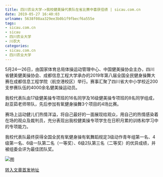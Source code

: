 ```yaml
---
title: 四川农业大学->我校健美操代表队在省比赛中喜获佳绩 | sicau.com.cn
date: 2019-05-27 16:40:03
urlname: 5638f08aa329ee3b0b1f9fbecf6a555e
tags: 
- sicau.com.cn
- sicau
- 四川农业大学
- 川农大
categories:
- sicau.com.cn
- 四川农业大学
---
```



5月24—26日，由国家体育总局体操运动管理中心、中国健美操协会主办，四川省健美健美操协会、成都信息工程大学承办的2019年第八届全国全民健身操舞大赛在成都信息工程学院（航空港校区）举行。赛事汇聚了四川省大中小学校近200支参赛队伍的4000余名健美操运动员。

我校代表队由17级健美操专项班的16名同学及16级健美操专项班的8名同学组成，赵亚茹老师带队，先后参加有氧健身操舞3个项目的4场比赛。

赛场上运动健儿们热情洋溢，将自己最好的一面展现给观众，用自己的热情感染着在场的观众及裁判员，充分表现出我校健美操专项学生在日积月累的训练和学习中的专项能力。

我校代表队最终获得全国全民有氧健身操有氧舞蹈规定3级动作青年组第一名、4级第一名、6级一队第二名（一等奖）、6级2队第三名（二等奖）的优异成绩，并被组委会评为最佳团队奖。



![图](https://news.sicau.edu.cn/__local/2/3A/BC/27A3A0583A47FE26B0BDAFFECE9_7F2833B5_10101.jpg)

[转入文章首发地址](https://news.sicau.edu.cn/info/1078/51739.htm)
